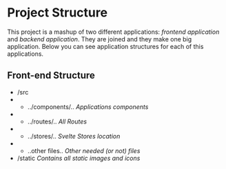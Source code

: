# Project Structure

This project is a mashup of two different applications: *frontend application* and *backend application*. They are joined and they make one big application. Below you can see application structures for each of this applications.

## Front-end Structure

- /src
- - ../components/..   *Applications components*
- - ../routes/..       *All Routes*
- - ../stores/..       *Svelte Stores location*
- - ..other files..    *Other needed (or not) files*
- /static             *Contains all static images and icons*

